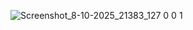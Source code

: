 ![Screenshot_8-10-2025_21383_127 0 0 1](https://github.com/user-attachments/assets/d546a721-25af-449a-a66f-da9ff9b7a3fe)
